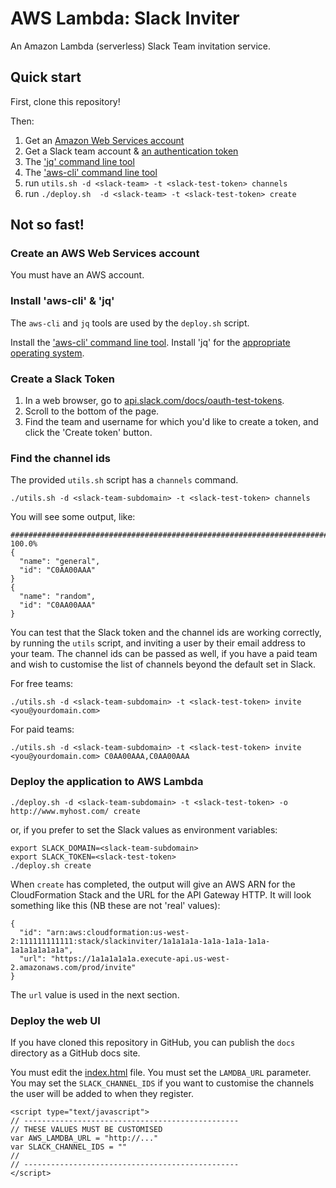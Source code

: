 # AWS Lambda: Slack Inviter

An Amazon Lambda (serverless) Slack Team invitation service.

## Quick start

First, clone this repository!

Then:

1. Get an [Amazon Web Services account](http://console.aws.amazon.com/)
2. Get a Slack team account & [an authentication token](https://api.slack.com/docs/oauth-test-tokens)
3. The ['jq' command line tool](https://stedolan.github.io/jq/)
4. The ['aws-cli' command line tool](https://aws.amazon.com/cli/)
5. run `utils.sh -d <slack-team> -t <slack-test-token> channels`
6. run `./deploy.sh  -d <slack-team> -t <slack-test-token> create`


## Not so fast!

### Create an AWS Web Services account

You must have an AWS account.

### Install 'aws-cli' & 'jq'

The `aws-cli` and `jq` tools are used by the `deploy.sh` script.

Install the ['aws-cli' command line tool](https://aws.amazon.com/cli/).
Install 'jq' for the [appropriate operating system](https://stedolan.github.io/jq/download/).

### Create a Slack Token

1. In a web browser, go to [api.slack.com/docs/oauth-test-tokens](https://api.slack.com/docs/oauth-test-tokens).
2. Scroll to the bottom of the page.
3. Find the team and username for which you'd like to create a token, and click the 'Create token' button.

### Find the channel ids

The provided `utils.sh` script has a `channels` command.

    ./utils.sh -d <slack-team-subdomain> -t <slack-test-token> channels

You will see some output, like:

    ######################################################################## 100.0%
    {
      "name": "general",
      "id": "C0AA00AAA"
    }
    {
      "name": "random",
      "id": "C0AA00AAA"
    }

You can test that the Slack token and the channel ids are working correctly, by running the `utils` script, and inviting a user by their email address to your team. The channel ids can be passed as well, if you have a paid team and wish to customise the list of channels beyond the default set in Slack.

For free teams:

    ./utils.sh -d <slack-team-subdomain> -t <slack-test-token> invite <you@yourdomain.com>

For paid teams:

    ./utils.sh -d <slack-team-subdomain> -t <slack-test-token> invite <you@yourdomain.com> C0AA00AAA,C0AA00AAA

### Deploy the application to AWS Lambda

    ./deploy.sh -d <slack-team-subdomain> -t <slack-test-token> -o http://www.myhost.com/ create

or, if you prefer to set the Slack values as environment variables:

    export SLACK_DOMAIN=<slack-team-subdomain>
    export SLACK_TOKEN=<slack-test-token>
    ./deploy.sh create

When `create` has completed, the output will give an AWS ARN for the CloudFormation Stack and the URL for the API Gateway HTTP. It will look something like this (NB these are not 'real' values):

    {
      "id": "arn:aws:cloudformation:us-west-2:111111111111:stack/slackinviter/1a1a1a1a-1a1a-1a1a-1a1a-1a1a1a1a1a1a",
      "url": "https://1a1a1a1a1a.execute-api.us-west-2.amazonaws.com/prod/invite"
    }

The `url` value is used in the next section.

### Deploy the web UI

If you have cloned this repository in GitHub, you can publish the `docs` directory as a GitHub docs site.

You must edit the [index.html](./docs/index.html) file.
You must set the `LAMDBA_URL` parameter.
You may set the `SLACK_CHANNEL_IDS` if you want to customise the channels the user will be added to when they register.


    <script type="text/javascript">
    // ------------------------------------------------
    // THESE VALUES MUST BE CUSTOMISED
    var AWS_LAMDBA_URL = "http://..."
    var SLACK_CHANNEL_IDS = ""
    //
    // ------------------------------------------------
    </script>

